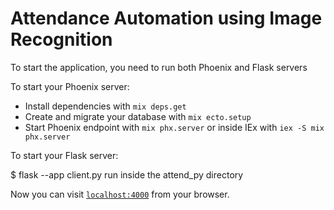 # Attendance Automation using Image Recognition

To start the application, you need to run both Phoenix and Flask servers

To start your Phoenix server:

  * Install dependencies with `mix deps.get`
  * Create and migrate your database with `mix ecto.setup`
  * Start Phoenix endpoint with `mix phx.server` or inside IEx with `iex -S mix phx.server`
  
To start your Flask server:
  
  $ flask --app client.py run
  inside the attend_py directory


Now you can visit [`localhost:4000`](http://localhost:4000) from your browser.
